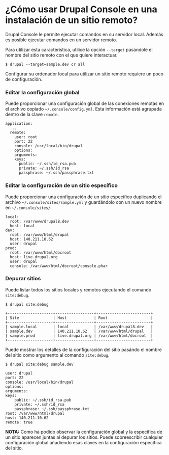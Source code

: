 # ¿Cómo usar Drupal Console en una instalación de un sitio remoto?

Drupal Console le permite ejecutar comandos en su servidor local. Además es posible ejecutar comandos en un servidor remoto.

Para utilizar esta característica, utilice la opción `--target` pasándole el nombre del sitio remoto con el que quiere interactuar.  
```
$ drupal --target=sample.dev cr all
```

Configurar su ordenador local para utilizar un sitio remoto requiere un poco de configuración.

### Editar la configuración global
Puede proporcionar una configuración global de las conexiones remotas en el archivo copiado `~/.console/config.yml`. Esta información está agrupada dentro de la clave `remote`.
```
application:
  ...
  remote:
    user: root
    port: 22
    console: /usr/local/bin/drupal
    options:
    arguments:
    keys:
      public: ~/.ssh/id_rsa.pub
      private: ~/.ssh/id_rsa
      passphrase: ~/.ssh/passphrase.txt
```

### Editar la configuración de un sitio específico
Puede proporcionar una configuración de un sitio específico duplicando el archivo `~/.console/sites/sample.yml` y guardándolo con un nuevo nombre en `~/.console/sites/`.

```
local:
  root: /var/www/drupal8.dev
  host: local
dev:
  root: /var/www/html/drupal
  host: 140.211.10.62
  user: drupal
prod:
  root: /var/www/html/docroot
  host: live.drupal.org
  user: drupal
  console: /var/www/html/docroot/console.phar
```

### Depurar sitios
Puede listar todos los sitios locales y remotos ejecutando el comando `site:debug`.
```
$ drupal site:debug

+--------------------+-----------------+------------------------+
| Site               | Host            | Root                   |
+--------------------+-----------------+------------------------+
| sample.local       | local           | /var/www/drupal8.dev   |
| sample.dev         | 140.211.10.62   | /var/www/html/drupal   |
| sample.prod        | live.drupal.org | /var/www/html/docroot  |
+--------------------+-----------------+------------------------+
```

Puede mostrar los detalles de la configuración del sitio pasándo el nombre del sitio como argumento al comando `site:debug`. 
```
$ drupal site:debug sample.dev

user: drupal
port: 22
console: /usr/local/bin/drupal
options:
arguments: 
keys:
    public: ~/.ssh/id_rsa.pub
    private: ~/.ssh/id_rsa
    passphrase: ~/.ssh/passphrase.txt
root: /var/www/html/drupal
host: 140.211.10.62
remote: true
```

**NOTA:** Como ha podido observar la configuración global y la específica de un sitio aparecen juntas al depurar los sitios. Puede sobreescribir cualquier configuración global añadiendo esas claves en la configuración específica del sitio.
